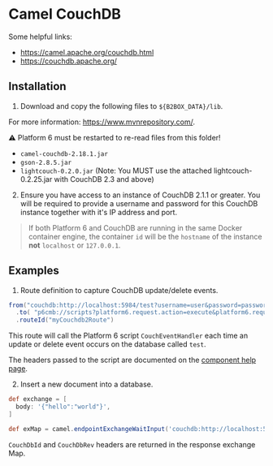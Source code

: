 # Camel CouchDB

Some helpful links:

- https://camel.apache.org/couchdb.html
- https://couchdb.apache.org/

## Installation

1. Download and copy the following files to `${B2BOX_DATA}/lib`.

For more information: https://www.mvnrepository.com/.

:warning: Platform 6 must be restarted to re-read files from this folder!

- `camel-couchdb-2.18.1.jar`
- `gson-2.8.5.jar`
- `lightcouch-0.2.0.jar` (Note:  You MUST use the attached lightcouch-0.2.25.jar with CouchDB 2.3 and above)

2. Ensure you have access to an instance of CouchDB 2.1.1 or greater.
You will be required to provide a username and password for this CouchDB instance together with it's IP address and port.

> If both Platform 6 and CouchDB are running in the same Docker container engine, the container `id` will be the `hostname` of the instance __not__ `localhost` or `127.0.0.1`.

## Examples

1. Route definition to capture CouchDB update/delete events.

```groovy
from("couchdb:http://localhost:5984/test?username=user&password=password")
  .to( "p6cmb://scripts?platform6.request.action=execute&platform6.request.user=couchdb&id=CouchEventHandler" )
  .routeId("myCouchdb2Route")
```
This route will call the Platform 6 script `CouchEventHandler` each time an update or delete event occurs on the database called `test`.

The headers passed to the script are documented on the [component help page](https://camel.apache.org/couchdb.html).

2. Insert a new document into a database.

```groovy
def exchange = [
  body: '{"hello":"world"}',
]

def exMap = camel.endpointExchangeWaitInput('couchdb:http://localhost:5984/test?username=user&password=password', exchange)
```

`CouchDbId` and `CouchDbRev` headers are returned in the response exchange Map.
